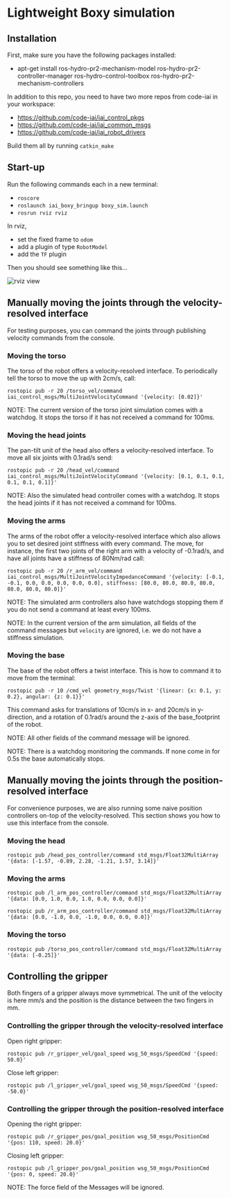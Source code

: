 # Lightweight Boxy simulation

## Installation

First, make sure you have the following packages installed:
  * apt-get install ros-hydro-pr2-mechanism-model ros-hydro-pr2-controller-manager ros-hydro-control-toolbox ros-hydro-pr2-mechanism-controllers


In addition to this repo, you need to have two more repos from code-iai in your workspace:
  * https://github.com/code-iai/iai_control_pkgs
  * https://github.com/code-iai/iai_common_msgs
  * https://github.com/code-iai/iai_robot_drivers

Build them all by running ```catkin_make```

## Start-up
Run the following commands each in a new terminal:
  * ```roscore```
  * ```roslaunch iai_boxy_bringup boxy_sim.launch```
  * ```rosrun rviz rviz```

In rviz,
  * set the fixed frame to ```odom```
  * add a plugin of type ```RobotModel```
  * add the ```TF``` plugin

Then you should see something like this...

![rviz view](https://raw.github.com/code-iai/iai_robots/master/iai_boxy_bringup/doc/boxy_sim_rviz_new.png)


## Manually moving the joints through the velocity-resolved interface
For testing purposes, you can command the joints through publishing velocity commands from the console.

### Moving the torso
The torso of the robot offers a velocity-resolved interface. To periodically tell the torso to move the up with 2cm/s, call:

```rostopic pub -r 20 /torso_vel/command iai_control_msgs/MultiJointVelocityCommand '{velocity: [0.02]}'```

NOTE: The current version of the torso joint simulation comes with a watchdog. It stops the torso if it has not received a command for 100ms.

### Moving the head joints
The pan-tilt unit of the head also offers a velocity-resolved interface. To move all six joints with 0.1rad/s send:

```rostopic pub -r 20 /head_vel/command iai_control_msgs/MultiJointVelocityCommand '{velocity: [0.1, 0.1, 0.1, 0.1, 0.1, 0.1]}'```

NOTE: Also the simulated head controller comes with a watchdog. It stops the head joints if it has not received a command for 100ms.

### Moving the arms
The arms of the robot offer a velocity-resolved interface which also allows you to set desired joint stiffness with every command. The move, for instance, the first two joints of the right arm with a velocity of -0.1rad/s, and have all joints have a stiffness of 80Nm/rad call:

```rostopic pub -r 20 /r_arm_vel/command iai_control_msgs/MultiJointVelocityImpedanceCommand '{velocity: [-0.1, -0.1, 0.0, 0.0, 0.0, 0.0, 0.0], stiffness: [80.0, 80.0, 80.0, 80.0, 80.0, 80.0, 80.0]}'```

NOTE: The simulated arm controllers also have watchdogs stopping them if you do not send a command at least every 100ms.

NOTE: In the current version of the arm simulation, all fields of the command messages but ```velocity``` are ignored, i.e. we do not have a stiffness simulation.

### Moving the base
The base of the robot offers a twist interface. This is how to command it to move from the terminal:

```rostopic pub -r 10 /cmd_vel geometry_msgs/Twist '{linear: {x: 0.1, y: 0.2}, angular: {z: 0.1}}'```

This command asks for translations of 10cm/s in x- and 20cm/s in y-direction, and a rotation of 0.1rad/s around the z-axis of the base_footprint of the robot.

NOTE: All other fields of the command message will be ignored.

NOTE: There is a watchdog monitoring the commands. If none come in for 0.5s the base automatically stops.

## Manually moving the joints through the position-resolved interface
For convenience purposes, we are also running some naive position controllers on-top of the velocity-resolved. This section shows you how to use this interface from the console.

### Moving the head
```rostopic pub /head_pos_controller/command std_msgs/Float32MultiArray '{data: [-1.57, -0.89, 2.28, -1.21, 1.57, 3.14]}'```

### Moving the arms
```rostopic pub /l_arm_pos_controller/command std_msgs/Float32MultiArray '{data: [0.0, 1.0, 0.0, 1.0, 0.0, 0.0, 0.0]}'```

```rostopic pub /r_arm_pos_controller/command std_msgs/Float32MultiArray '{data: [0.0, -1.0, 0.0, -1.0, 0.0, 0.0, 0.0]}'```

### Moving the torso
```rostopic pub /torso_pos_controller/command std_msgs/Float32MultiArray '{data: [-0.25]}'```

## Controlling the gripper
Both fingers of a gripper always move symmetrical. The unit of the velocity is here mm/s and the position is the distance between the two fingers in mm.

### Controlling the gripper through the velocity-resolved interface
Open right gripper:

```rostopic pub /r_gripper_vel/goal_speed wsg_50_msgs/SpeedCmd '{speed: 50.0}' ```

Close left gripper:

```rostopic pub /l_gripper_vel/goal_speed wsg_50_msgs/SpeedCmd '{speed: -50.0}' ```

### Controlling the gripper through the position-resolved interface

Opening the right gripper:

```rostopic pub /r_gripper_pos/goal_position wsg_50_msgs/PositionCmd '{pos: 110, speed: 20.0}'```

Closing left gripper:

```rostopic pub /l_gripper_pos/goal_position wsg_50_msgs/PositionCmd '{pos: 0, speed: 20.0}'```


NOTE: The force field of the Messages will be ignored.
